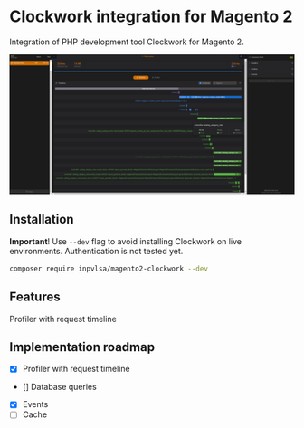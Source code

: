 # Clockwork integration for Magento 2

Integration of PHP development tool Clockwork for Magento 2.

![123](https://github.com/INPVLSA/magento-clockwork/blob/assets/repo_asset/Web.png?raw=true)
## Installation

**Important**! Use `--dev` flag to avoid installing Clockwork on live environments. Authentication is not tested yet.

```bash
composer require inpvlsa/magento2-clockwork --dev
```

## Features

Profiler with request timeline

## Implementation roadmap

- [x] Profiler with request timeline
- [] Database queries
- [x] Events
- [ ] Cache
